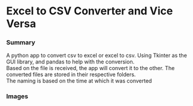 # Excel to CSV Converter and Vice Versa

### Summary
A python app to convert csv to excel or excel to csv. Using Tkinter as the GUI library, and pandas to help with the conversion.<br>
Based on the file is received, the app will convert it to the other. The converted files are stored in their respective folders.<br>
The naming is based on the time at which it was converted 

### Images

